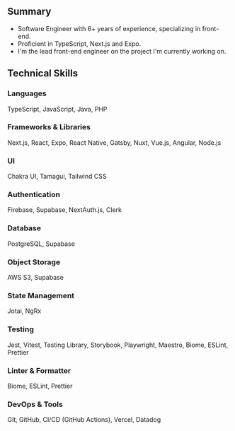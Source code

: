 ## Summary

- Software Engineer with 6+ years of experience, specializing in front-end.
- Proficient in TypeScript, Next.js and Expo.
- I'm the lead front-end engineer on the project I'm currently working on.

## Technical Skills

### Languages

TypeScript, JavaScript, Java, PHP

### Frameworks & Libraries

Next.js, React, Expo, React Native, Gatsby, Nuxt, Vue.js, Angular, Node.js

### UI

Chakra UI, Tamagui, Tailwind CSS

### Authentication

Firebase, Supabase, NextAuth.js, Clerk

### Database

PostgreSQL, Supabase

### Object Storage

AWS S3, Supabase

### State Management

Jotai, NgRx

### Testing

Jest, Vitest, Testing Library, Storybook, Playwright, Maestro, Biome, ESLint, Prettier

### Linter & Formatter

Biome, ESLint, Prettier

### DevOps & Tools

Git, GitHub, CI/CD (GitHub Actions), Vercel, Datadog
